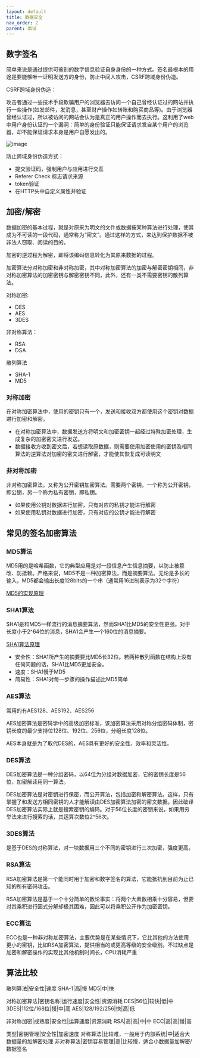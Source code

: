 ```yaml
---
layout: default
title: 数据安全
nav_order: 2
parent: 面试
---
```


## 数字签名

简单来说是通过提供可鉴别的数字信息验证自身身份的一种方式。签名最根本的用途是要能够唯一证明发送方的身份，防止中间人攻击，CSRF跨域身份伪造。


CSRF跨域身份伪造：

攻击者通过一些技术手段欺骗用户的浏览器去访问一个自己曾经认证过的网站并执行一些操作(如发邮件，发消息，甚至财产操作如转账和购买商品等)。由于浏览器曾经认证过，所以被访问的网站会认为是真正的用户操作而去执行。这利用了web中用户身份认证的一个漏洞：简单的身份验证只能保证请求发自某个用户的浏览器，却不能保证请求本身是用户自愿发出的。

![image](../../../images/Interview/CSRF.webp)


防止跨域身份伪造方式：

- 提交验证码，强制用户与应用进行交互
- Referer Check 标志请求来源
- token验证
- 在HTTP头中自定义属性并验证

## 加密/解密

数据加密的基本过程，就是对原来为明文的文件或数据按某种算法进行处理，使其成为不可读的一段代码，通常称为“密文”。通过这样的方式，来达到保护数据不被非法人窃取、阅读的目的。

加密的逆过程为解密，即将该编码信息转化为其原来数据的过程。

加密算法分对称加密和非对称加密，其中对称加密算法的加密与解密密钥相同，非对称加密算法的加密密钥与解密密钥不同，此外，还有一类不需要密钥的散列算法。

对称加密:

- DES
- AES
- 3DES

非对称算法：

- RSA
- DSA

散列算法

- SHA-1
- MD5

### 对称加密

在对称加密算法中，使用的密钥只有一个，发送和接收双方都使用这个密钥对数据进行加密和解密。

- 在对称加密算法中，数据发送方将明文和加密密钥一起经过特殊加密处理，生成复杂的加密密文进行发送。
- 数据接收方收到密文后，若想读取原数据，则需要使用加密使用的密钥及相同算法的逆算法对加密的密文进行解密，才能使其恢复成可读明文

### 非对称加密

非对称加密算法，又称为公开密钥加密算法。需要两个密钥，一个称为公开密钥，即公钥，另一个称为私有密钥，即私钥。

- 如果使用公钥对数据进行加密，只有对应的私钥才能进行解密
- 如果使用私钥对数据进行加密，只有对应的公钥才能进行解密

## 常见的签名加密算法

### MD5算法

MD5用的是哈希函数，它的典型应用是对一段信息产生信息摘要，以防止被篡改、防抵赖。严格来说，MD5不是一种加密算法，而是摘要算法。无论是多长的输入，MD5都会输出长度128bits的一个串（通常用16进制表示为32个字符）

[MD5的实现原理](https://www.jianshu.com/p/82729c87ef68)

### SHA1算法

SHA1是和MD5一样流行的消息摘要算法，然而SHA1比MD5的安全性更强。对于长度小于2^64位的消息，SHA1会产生一个160位的消息摘要。

[SHA1算法原理](https://www.cnblogs.com/scu-cjx/p/6878853.html)

- 安全性：SHA1所产生的摘要要比MD5长32位。若两种散列函数在结构上没有任何问题的话，SHA1比MD5更加安全。
- 速度：SHA1慢于MD5
- 简易性：SHA1对每一步骤的操作描述比MD5简单

### AES算法

常用的有AES128、AES192、AES256

AES加密算法是密码学中的高级加密标准，该加密算法采用对称分组密码体制，密钥长度的最少支持位128位、192位、256位，分组长度128位。

AES本身就是为了取代DES的，AES具有更好的安全性、效率和灵活性。

### DES算法

DES加密算法是一种分组密码，以64位为分组对数据加密，它的密钥长度是56位，加密解读用同一算法。

DES加密算法是对密钥进行保密，而公开算法，包括加密和解密算法。这样，只有掌握了和发送方相同密钥的人才能解读由DES加密算法加密的密文数据。因此破译DES加密算法实际上就是搜索密钥的编码。对于56位长度的密钥来说，如果用穷举法来进行搜索的话，其运算次数位2^56次。

### 3DES算法

是基于DES的对称算法，对一块数据用三个不同的密钥进行三次加密，强度更高。

### RSA算法

RSA加密算法是第一个能同时用于加密和数字签名的算法，它能抵抗到目前为止已知的所有密码攻击。

RSA加密算法是基于一个十分简单的数论事实：将两个大素数相乘十分容易，但要对其乘积进行因式分解却极其困难，因此可以将乘积公开作为加密密钥。

### ECC算法

ECC也是一种非对称加密算法，主要优势是在某些情况下，它比其他的方法使用更小的密钥，比如RSA加密算法，提供相当的或更高等级的安全级别。不过缺点是加密和解密操作的实现比其他机制时间长，CPU消耗严重

## 算法比较

散列算法|安全性|速度
SHA-1|高|慢
MD5|中|快


对称加密算法|密钥名称|运行速度|安全性|资源消耗
DES|56位|较快|低|中
3DES|112位/168位|慢|中|高
AES|128/192/256|快|高|低


非对称加密|成熟度|安全性|运算速度|资源消耗
RSA|高|高|中|中
ECC|高|高|慢|高


类型|密钥管理|安全性|加密速度
对称算法|比较难，一般用于内部系统|中|适合大数据量的加解密处理
非对称算法|密钥容易管理|高|比较慢，适合小数据量加解密/数据签名
